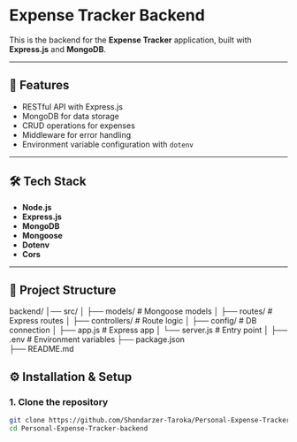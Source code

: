 # Expense Tracker Backend

This is the backend for the **Expense Tracker** application, built with **Express.js** and **MongoDB**.

---

## 🚀 Features
- RESTful API with Express.js
- MongoDB for data storage
- CRUD operations for expenses
- Middleware for error handling
- Environment variable configuration with `dotenv`

---

## 🛠 Tech Stack
- **Node.js**
- **Express.js**
- **MongoDB**
- **Mongoose**
- **Dotenv**
- **Cors**

---

## 📂 Project Structure

backend/
│── src/
│   ├── models/        # Mongoose models
│   ├── routes/        # Express routes
│   ├── controllers/   # Route logic
│   ├── config/        # DB connection
│   ├── app.js         # Express app
│   └── server.js      # Entry point
│
├── .env               # Environment variables
├── package.json       
├── README.md          


## ⚙️ Installation & Setup

### 1. Clone the repository
```bash
git clone https://github.com/Shondarzer-Taroka/Personal-Expense-Tracker-backend.git
cd Personal-Expense-Tracker-backend
